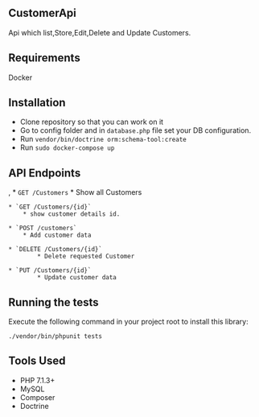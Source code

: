 
## CustomerApi

Api which list,Store,Edit,Delete and Update Customers.

## Requirements

Docker

## Installation 

- Clone repository so that you can work on it 
- Go to config folder and in `database.php` file  set your DB configuration.
- Run `vendor/bin/doctrine orm:schema-tool:create`
- Run `sudo docker-compose up`

## API Endpoints
,
    * `GET /Customers`
        * Show all Customers
        
    * `GET /Customers/{id}`
        * show customer details id.
        
    * `POST /customers`
        * Add customer data
        
    * `DELETE /Customers/{id}`
            * Delete requested Customer
            
    * `PUT /Customers/{id}`
            * Update customer data
            
            
## Running the tests
   Execute the following command in your project root to install this library:
 
 	./vendor/bin/phpunit tests
 
 

## Tools Used

 - PHP 7.1.3+
 - MySQL
 - Composer 
 - Doctrine
   

